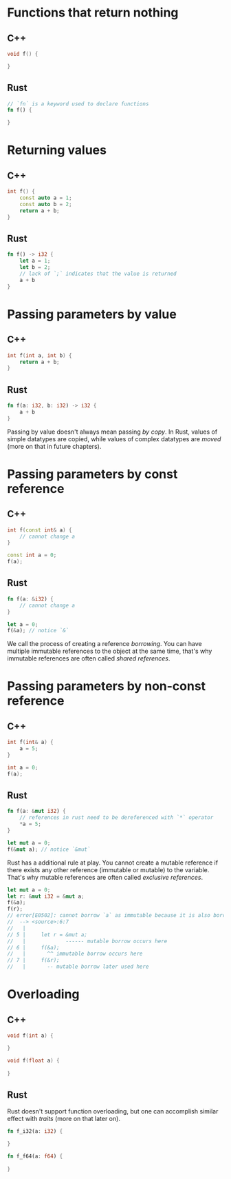 # Functions that return nothing
## C++
```c++
void f() {

}
```

## Rust
```rust
// `fn` is a keyword used to declare functions
fn f() {

}
```

# Returning values
## C++
```c++
int f() {
    const auto a = 1;
    const auto b = 2;
    return a + b;
}
```

## Rust
```rust
fn f() -> i32 {
    let a = 1;
    let b = 2;
    // lack of `;` indicates that the value is returned
    a + b
}
```

# Passing parameters by value
## C++
```c++
int f(int a, int b) {
    return a + b;
}
```

## Rust
```rust
fn f(a: i32, b: i32) -> i32 {
    a + b
}
```
Passing by value doesn't always mean passing _by copy_. In Rust, values of simple datatypes are copied, while values of complex datatypes are _moved_ (more on that in future chapters).

# Passing parameters by const reference
## C++
```c++
int f(const int& a) {
    // cannot change a
}

const int a = 0;
f(a);
```

## Rust
```rust
fn f(a: &i32) {
    // cannot change a
}

let a = 0;
f(&a); // notice `&`
```
We call the process of creating a reference _borrowing_. You can have multiple immutable references to the object at the same time, that's why immutable references are often called _shared references_.

# Passing parameters by non-const reference
## C++
```c++
int f(int& a) {
    a = 5;
}

int a = 0;
f(a);
```

## Rust
```rust
fn f(a: &mut i32) {
    // references in rust need to be dereferenced with `*` operator
    *a = 5;
}

let mut a = 0;
f(&mut a); // notice `&mut`
```
Rust has a additional rule at play. You cannot create a mutable reference if there exists any other reference (immutable or mutable) to the variable. That's why mutable references are often called _exclusive references_.

```rust
let mut a = 0;
let r: &mut i32 = &mut a;
f(&a);
f(r);
// error[E0502]: cannot borrow `a` as immutable because it is also borrowed as mutable
//  --> <source>:6:7
//   |
// 5 |     let r = &mut a;
//   |             ------ mutable borrow occurs here
// 6 |     f(&a);
//   |       ^^ immutable borrow occurs here
// 7 |     f(&r);
//   |       -- mutable borrow later used here
```

# Overloading
## C++
```c++
void f(int a) {

}

void f(float a) {
    
}
```

## Rust
Rust doesn't support function overloading, but one can accomplish similar effect with _traits_ (more on that later on).
```rust
fn f_i32(a: i32) {

}

fn f_f64(a: f64) {
    
}
```